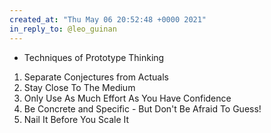 ```yaml
---
created_at: "Thu May 06 20:52:48 +0000 2021"
in_reply_to: @leo_guinan
---
```


- Techniques of Prototype Thinking
1. Separate Conjectures from Actuals
2. Stay Close To The Medium
3. Only Use As Much Effort As You Have Confidence
4. Be Concrete and Specific - But Don't Be Afraid To Guess!
5. Nail It Before You Scale It